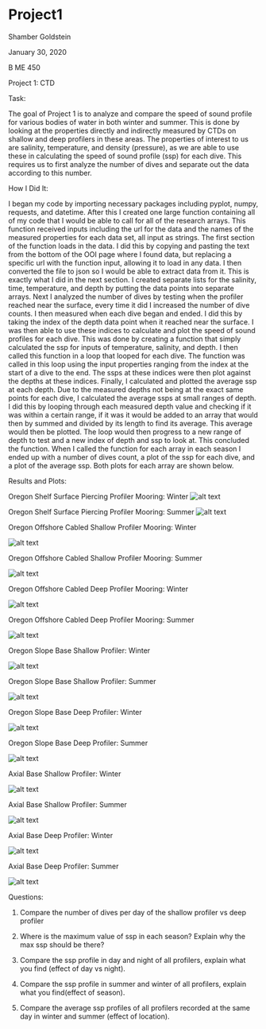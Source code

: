 # Project1

Shamber Goldstein

January 30, 2020

B ME 450

Project 1: CTD


Task:

The goal of Project 1 is to analyze and compare the speed of sound profile for various bodies of water in both winter and summer. This is done by looking at the properties directly and indirectly measured by CTDs on shallow and deep profilers in these areas. The properties of interest to us are salinity, temperature, and density (pressure), as we are able to use these in calculating the speed of sound profile (ssp) for each dive. This requires us to first analyze the number of dives and separate out the data according to this number. 

How I Did It:

I began my code by importing necessary packages including pyplot, numpy, requests, and datetime. After this I created one large function containing all of my code that I would be able to call for all of the research arrays. This function received inputs including the url for the data and the names of the measured properties for each data set, all input as strings. The first section of the function loads in the data. I did this by copying and pasting the text from the bottom of the OOI page where I found data, but replacing a specific url with the function input, allowing it to load in any data. I then converted the file to json so I would be able to extract data from it. This is exactly what I did in the next section. I created separate lists for the salinity, time, temperature, and depth by putting the data points into separate arrays. Next I analyzed the number of dives by testing when the profiler reached near the surface, every time it did I increased the number of dive counts. I then measured when each dive began and ended. I did this by taking the index of the depth data point when it reached near the surface. I was then able to use these indices to calculate and plot the speed of sound profiles for each dive. This was done by creating a function that simply calculated the ssp for inputs of temperature, salinity, and depth. I then called this function in a loop that looped for each dive. The function was called in this loop using the input properties ranging from the index at the start of a dive to the end. The ssps at these indices were then plot against the depths at these indices. Finally, I calculated and plotted the average ssp at each depth. Due to the measured depths not being at the exact same points for each dive, I calculated the average ssps at small ranges of depth. I did this by looping through each measured depth value and checking if it was within a certain range, if it was it would be added to an array that would then by summed and divided by its length to find its average. This average would then be plotted. The loop would then progress to a new range of depth to test and a new index of depth and ssp to look at. This concluded the function. When I called the function for each array in each season I ended up with a number of dives count, a plot of the ssp for each dive, and a plot of the average ssp. Both plots for each array are shown below. 

Results and Plots:

Oregon Shelf Surface Piercing Profiler Mooring: Winter
![alt text](https://github.com/shamgold/Project1/blob/master/(W)OregonShelfSurfacePiercingProfilerMooring.png "P1")

Oregon Shelf Surface Piercing Profiler Mooring: Summer
![alt text](https://github.com/shamgold/Project1/blob/master/(S)OregonShelfSurfacePiercingProfilerMooring.png "P2")

Oregon Offshore Cabled Shallow Profiler Mooring: Winter

![alt text](https://github.com/shamgold/Project1/blob/master/(W)OregonOffshoreCabledShallowProfilerMooring.png "P3")

Oregon Offshore Cabled Shallow Profiler Mooring: Summer

![alt text](https://github.com/shamgold/Project1/blob/master/(S)OregonOffshoreCabledShallowProfilerMooring.png "P4")

Oregon Offshore Cabled Deep Profiler Mooring: Winter

![alt text](https://github.com/shamgold/Project1/blob/master/(W)OregonOffshoreCabledDeepProfilerMooring.png "P5")

Oregon Offshore Cabled Deep Profiler Mooring: Summer

![alt text](https://github.com/shamgold/Project1/blob/master/(S)OregonOffshoreCabledDeepProfilerMooring.png "P6")

Oregon Slope Base Shallow Profiler: Winter

![alt text](https://github.com/shamgold/Project1/blob/master/(W)OregonSlopeBaseShallowProfiler.png "P7")

Oregon Slope Base Shallow Profiler: Summer

![alt text](https://github.com/shamgold/Project1/blob/master/(S)OregonSlopeBaseShallowProfiler.png "P8")

Oregon Slope Base Deep Profiler: Winter

![alt text](https://github.com/shamgold/Project1/blob/master/(W)OregonSlopeBaseDeepProfiler.png "P9")

Oregon Slope Base Deep Profiler: Summer

![alt text](https://github.com/shamgold/Project1/blob/master/(S)OregonSlopeBaseDeepProfiler.png "P10")

Axial Base Shallow Profiler: Winter

![alt text](https://github.com/shamgold/Project1/blob/master/(W)AxialBaseShallowProfiler.png "P11")

Axial Base Shallow Profiler: Summer

![alt text](https://github.com/shamgold/Project1/blob/master/(S)AxialBaseShallowProfiler.png "P12")

Axial Base Deep Profiler: Winter

![alt text](https://github.com/shamgold/Project1/blob/master/(W)AxialBaseDeepProfiler.png "P13")

Axial Base Deep Profiler: Summer

![alt text](https://github.com/shamgold/Project1/blob/master/(S)AxialBaseDeepProfiler.png "P14")

Questions:

1.	Compare the number of dives per day of the shallow profiler vs deep profiler 


2.	Where is the maximum value of ssp in each season? Explain why the max ssp should be there?


3.	Compare the ssp profile in day and night of all profilers, explain what you find (effect of day vs night). 


4.	Compare the ssp profile in summer and winter of all profilers, explain what you find(effect of season). 


5.	Compare the average ssp profiles of all profilers recorded at the same day in winter and summer (effect of location). 
